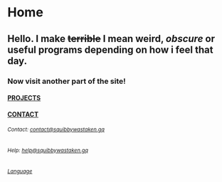 # Home
## Hello. I make ~~terrible~~ I mean **weird, _obscure_ or useful programs** depending on how i feel that day. 
### Now visit another part of the site! 
#### [PROJECTS](https://squibbywastaken.github.io/Squibby/projects.html)
#### [CONTACT](https://squibbywastaken.github.io/Squibby/contact.html)
###### <sub>Contact: contact@squibbywastaken.gq</sub>
###### <sub>Help: help@squibbywastaken.gq</sub>
###### <sub>[Language](https://squibbywastaken.gq/language.html)